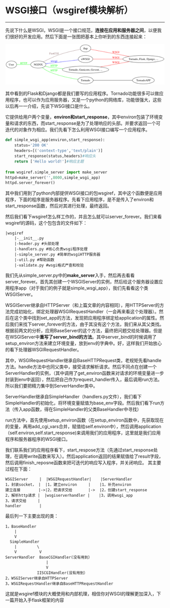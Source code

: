 # WSGI接口（wsgiref模块解析）
---
先说下什么是WSGI，WSGI是一个接口规范，**连接在应用和服务器之间**，以便我们很好的开发应用。然后下面是一张图把基本上你听到的东西连接起来：


![image](https://github.com/anyiyiawj/python-net-sourcecode/blob/master/wsgi.png)


其中看到的Flask和Django都是我们要写的应用程序。Tornado功能很多可以做应用程序，也可以作为应用服务器，又是一个python的网络库，功能很强大，这些以后再一一介绍，先谈下WSGI接口是什么。


它提供给用户两个变量，**environ和start_response**，其中environ包装了环境变量和请求的东西，而start_response是为了处理响应的头部。并要求返回一个可迭代的对象作为相应。我们先看下怎么利用WSGI接口编写一个应用程序。
```python
def simple_wsgi_app(environ,start_response):
    status='200 OK'
    headers=[('context-type','text/plain')]
    start_response(status,headers)#响应头
    return ['Hello world!']#响应主题

from wsgiref.simple_server import make_server
httpd=make_server('',8000,simple_wsgi_app)
httpd.server_forever()
```
其中我们用到了python内部提供WSGI接口的包wsgiref，其中这个函数便是应用程序，下面的程序是服务器程序。先看下应用程序，是不是传入了environ和start_response函数，然后对其进行处理，最终返回。


然后我们看下wsgiref怎么样工作的，并且怎么就可以server_forever。我们来看wsgiref的源码，这个包包含的文件如下：
```
|wsgiref
    |-__init__.py
    |-header.py #头部处理
    |-handlers.py #核心负责wsgi程序处理
    |-simple_server.py #简单的wsgiHTTP服务器
    |-util.py #帮助函数
    |-validate.py #wsgi格式严查和校验
```
我们先从simple_server.py中的**make_server**入手，然后再去看看server_forever。首先其创建一个WSGIServer的实例，然后给这个服务器设置应用程序app（对于我们的例子就是simple_wsgi_app），我们先看看这个类WSGIServer。


WSGIServer继承自HTTPServer（和上篇文章的内容相同），用HTTPServer的方法完成初始化，绑定处理器WSGIRequestHandler（一会再来看这个处理器）。然后在这个类中找到set_app的方法，发现把应用程序绑定给application的属性。然后我们来找下server_forever的方法，由于其没有这个方法，我们来从其父类找。根据前两文的分析，应用BaseServer的这个方法，最终把问题交给处理器。但是在WSGIServer中**重写了server_bind的方法**。其中server_bind的时候调用了setup_environ方法来建立环境变量，放到env的字典中。好，这样我们开始放心的看下处理器WSGIRequestHandler。


其中，WSGIRequestHandler继承自BaseHTTPRequest类，老规矩先看handle方法。handle方法中也同父类中，接受请求解析请求。然后不同点在创建一个ServerHandler的实例，（其中调用了get_environ函数来对请求的环境变量进一步封装到env中返回），然后把自己作为request_handler传入，最后调用run方法。所以我们要把精力集中到ServerHandler类中。


ServerHandler继承自SimpleHandler（handlers.py文件），我们看下SimpleHandler的初始化，将环境变量赋值为base_env字段。然后我们看下run方法（传入app函数，得在SimpleHandler的父类BaseHandler中寻找）


run方法中，首先使用setup_environ函数（在setup_environ函数中，先获取现在的变量，再用add_cgi_vars合并，赋值给self.environ中），然后调用application（self.environ,self.start_response)来调用我们的应用程序，这里就是我们应用程序和服务器程序的WSGI接口。


我们联系我们的应用程序看下，start_respose方法（先通过start_response处理，在调用write函数来写入）。然后application返回的结果赋值给了result字段，然后调用finish_reposne函数来把可迭代的响应写入程序，并关闭响应。
其主要过程在下面：
```
WSGIServer     |  |WSGIRequestHandler|    |ServerHandler
1，封装socket， |  |1，建立environ     |    |1，补充environ
建立连接        |->|2，把请求交给       |->  |2，创建start_response
2，解析http请求 |  |wsgiserverhandler |    |3，调用wsgi_app
3，请求交给     |                  
handler        |
```
最后列一下主要出现的类：
```
1，BaseHandler
    |
    V
  SimpleHandler
    |         \
    V          V
ServerHandler  BaseCGIHandler(没有用到）
                  |
                  V
              IISCGIHandler(没有用到）
2，WSGIServer继承自HTTPServer
3，WSGIRequestHandler继承自BaseHTTPRequestHandler
```

这就是wsgiref模块的大概使用和内部机理，相信你对WSGI的理解更加深入，下一篇开始入手flask框架的内容







